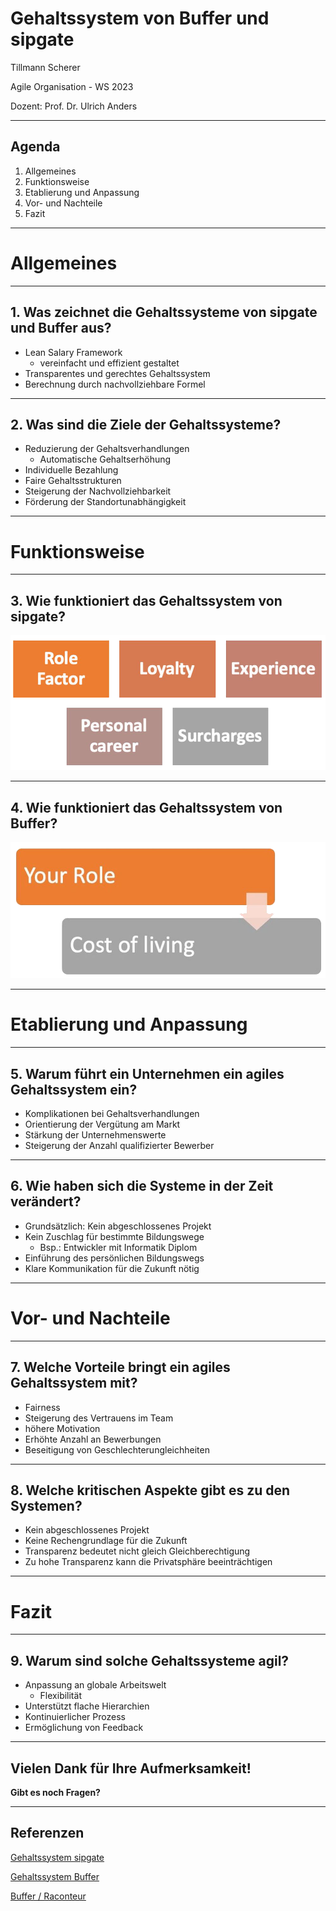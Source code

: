 # **Gehaltssystem von Buffer und sipgate**

Tillmann Scherer

Agile Organisation - WS 2023

Dozent: Prof. Dr. Ulrich Anders

---

## Agenda

1. Allgemeines
1. Funktionsweise
1. Etablierung und Anpassung
1. Vor- und Nachteile
1. Fazit

---

# Allgemeines

---

## 1. Was zeichnet die Gehaltssysteme von sipgate und Buffer aus?

- Lean Salary Framework
  - vereinfacht und effizient gestaltet
- Transparentes und gerechtes Gehaltssystem
- Berechnung durch nachvollziehbare Formel

---

## 2. Was sind die Ziele der Gehaltssysteme?

- Reduzierung der Gehaltsverhandlungen
  - Automatische Gehaltserhöhung
- Individuelle Bezahlung
- Faire Gehaltsstrukturen
- Steigerung der Nachvollziehbarkeit
- Förderung der Standortunabhängigkeit

---

# Funktionsweise

---

## 3. Wie funktioniert das Gehaltssystem von sipgate?

![Alt text](<AO Bild1.png>)

---

## 4. Wie funktioniert das Gehaltssystem von Buffer?

![Alt text](<AO Bild2.png>)

---

# Etablierung und Anpassung

---

## 5. Warum führt ein Unternehmen ein agiles Gehaltssystem ein?

- Komplikationen bei Gehaltsverhandlungen
- Orientierung der Vergütung am Markt
- Stärkung der Unternehmenswerte
- Steigerung der Anzahl qualifizierter Bewerber

---

## 6. Wie haben sich die Systeme in der Zeit verändert?

- Grundsätzlich: Kein abgeschlossenes Projekt
- Kein Zuschlag für bestimmte Bildungswege
  - Bsp.: Entwickler mit Informatik Diplom
- Einführung des persönlichen Bildungswegs
- Klare Kommunikation für die Zukunft nötig

---

# Vor- und Nachteile

---

## 7. Welche Vorteile bringt ein agiles Gehaltssystem mit?

- Fairness
- Steigerung des Vertrauens im Team
- höhere Motivation
- Erhöhte Anzahl an Bewerbungen
- Beseitigung von Geschlechterungleichheiten

---

## 8. Welche kritischen Aspekte gibt es zu den Systemen?

- Kein abgeschlossenes Projekt
- Keine Rechengrundlage für die Zukunft
- Transparenz bedeutet nicht gleich Gleichberechtigung
- Zu hohe Transparenz kann die Privatsphäre beeinträchtigen

---

# Fazit

---

## 9. Warum sind solche Gehaltssysteme agil?

- Anpassung an globale Arbeitswelt
  - Flexibilität
- Unterstützt flache Hierarchien
- Kontinuierlicher Prozess
- Ermöglichung von Feedback

---

## Vielen Dank für Ihre Aufmerksamkeit!

**Gibt es noch Fragen?**

---

## Referenzen

[Gehaltssystem sipgate](https://sipgate.medium.com/so-zahlen-wir-6251ec42205a)

[Gehaltssystem Buffer](https://buffer.com/resources/compensation-philosophy/)

[Buffer / Raconteur ](https://www.raconteur.net/talent-culture/buffer-transparent-salary-pay)
